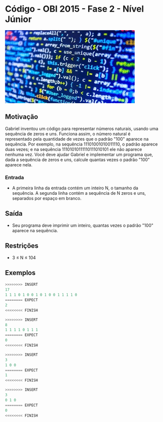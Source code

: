 # Código - OBI 2015 - Fase 2 - Nível Júnior

![_](cover.jpg)

## Motivação

Gabriel inventou um código para representar números naturais, usando uma sequência de zeros e uns. Funciona assim, o número natural é representado pela quantidade de vezes que o padrão "100" aparece na sequência. Por exemplo, na sequência 11101001010011110, o padrão aparece duas vezes; e na sequência 11101010111110111010101 ele não aparece nenhuma vez. Você deve ajudar Gabriel e implementar um programa que, dada a sequência de zeros e uns, calcule quantas vezes o padrão "100" aparece nela.

### Entrada

- A primeira linha da entrada contém um inteiro N, o tamanho da sequência. A segunda linha contém a sequência de N zeros e uns, separados por espaço em branco.

## Saída

- Seu programa deve imprimir um inteiro, quantas vezes o padrão "100" aparece na sequência.

## Restrições

- 3 ≤ N ≤ 104

## Exemplos

``` py
>>>>>>>> INSERT
17
1 1 1 0 1 0 0 1 0 1 0 0 1 1 1 1 0
======== EXPECT
2
<<<<<<<< FINISH
```

```py
>>>>>>>> INSERT
8
1 1 1 1 0 1 1 1
======== EXPECT
0
<<<<<<<< FINISH
```

```py
>>>>>>>> INSERT
3
1 0 0
======== EXPECT
1
<<<<<<<< FINISH
```

```py
>>>>>>>> INSERT
3
0 1 0
======== EXPECT
0
<<<<<<<< FINISH
```
